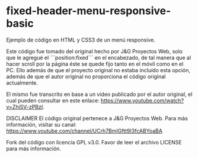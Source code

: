 # fixed-header-menu-responsive-basic
Ejemplo de código en HTML y CSS3 de un menú responsive. 

Este código fue tomado del original hecho por J&amp;G Proyectos Web, solo que le agregué el ´´´position:fixed´´´ en el encabezado, de tal manera que al hacer scroll por la página éste se quede fijo tanto en el móvil como en el PC. Ello además de que el proyecto original no estaba incluído esta opción, además de que el autor original no proporciona el código original actualmente.

El mismo fue transcrito en base a un video publicado por el autor original, el cual pueden consultar en este enlace: https://www.youtube.com/watch?v=ZhiSV-zPBzI. 

DISCLAIMER El código original pertenece a J&amp;G Proyectos Web. Para más información, visitar su canal: https://www.youtube.com/channel/UCrh7BmIGftt9I3fcABYoaBA

Fork del código con licencia GPL v3.0. Favor de leer el archivo LICENSE para más información.
